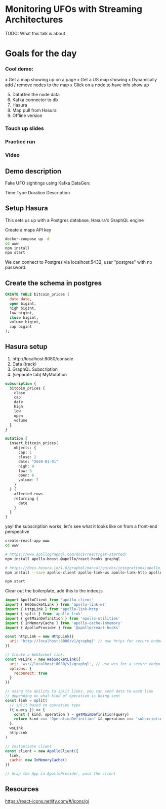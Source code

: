# Monitoring UFOs with Streaming Architectures

TODO: What this talk is about

# Goals for the day

### Cool demo:

x Get a map showing up on a page
x Get a US map showing
x Dynamically add / remove nodes to the map
x Click on a node to have info show up

5. DataGen the node data
6. Kafka connector to db
7. Hasura
8. Map pull from Hasura
9. Offline version

### Touch up slides

### Practice run

### Video

## Demo description

Fake UFO sightings using Kafka DataGen:

Time
Type
Duration
Description

## Setup Hasura

This sets us up with a Postgres database, Hasura's GraphQL engine

Create a maps API key

```sh
docker-compose up -d
cd www
npm install
npm start
```

We can connect to Postgres via localhost:5432, user "postgres" with no password.

## Create the schema in postgres

```sql
CREATE TABLE bitcoin_prices (
  date date,
  open bigint,
  high bigint,
  low bigint,
  close bigint,
  volume bigint,
  cap bigint
);
```

## Hasura setup

1. http://localhost:8080/console
2. Data (track)
3. GraphQL Subscription
4. (separate tab) MyMutation

```graphql
subscription {
  bitcoin_prices {
    close
    cap
    date
    high
    low
    open
    volume
  }
}
```

```graphql
mutation {
  insert_bitcoin_prices(
    objects: {
      cap: 1
      close: 2
      date: "2020-01-01"
      high: 4
      low: 5
      open: 6
      volume: 7
    }
  ) {
    affected_rows
    returning {
      date
    }
  }
}
```

yay! the subscription works, let's see what it looks like on from a front-end perspective

```bash
create-react-app www
cd www

# https://www.apollographql.com/docs/react/get-started/
npm install apollo-boost @apollo/react-hooks graphql

# https://docs.hasura.io/1.0/graphql/manual/guides/integrations/apollo-subscriptions.html
npm install --save apollo-client apollo-link-ws apollo-link-http apollo-link apollo-utilities apollo-cache-inmemory subscriptions-transport-ws

npm start
```

Clear out the boilerplate, add this to the index.js

```javascript
import ApolloClient from 'apollo-client'
import { WebSocketLink } from 'apollo-link-ws'
import { HttpLink } from 'apollo-link-http'
import { split } from 'apollo-link'
import { getMainDefinition } from 'apollo-utilities'
import { InMemoryCache } from 'apollo-cache-inmemory'
import { ApolloProvider } from '@apollo/react-hooks'

const httpLink = new HttpLink({
  uri: 'http://localhost:8080/v1/graphql' // use https for secure endpoint
})

// Create a WebSocket link:
const wsLink = new WebSocketLink({
  uri: 'ws://localhost:8080/v1/graphql', // use wss for a secure endpoint
  options: {
    reconnect: true
  }
})

// using the ability to split links, you can send data to each link
// depending on what kind of operation is being sent
const link = split(
  // split based on operation type
  ({ query }) => {
    const { kind, operation } = getMainDefinition(query)
    return kind === 'OperationDefinition' && operation === 'subscription'
  },
  wsLink,
  httpLink
)

// Instantiate client
const client = new ApolloClient({
  link,
  cache: new InMemoryCache()
})

// Wrap the App in ApolloProvider, pass the client
```

## Resources

https://react-icons.netlify.com/#/icons/gi
